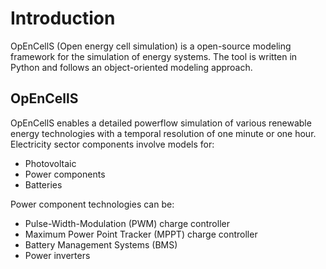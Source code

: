 Introduction
============
OpEnCellS (Open energy cell simulation) is a open-source modeling framework for the simulation of energy systems.
The tool is written in Python and follows an object-oriented modeling approach.


OpEnCellS
---------
OpEnCellS enables a detailed powerflow simulation of various renewable energy technologies with a temporal resolution of one minute or one hour.
Electricity sector components involve models for:

 * Photovoltaic
 * Power components
 * Batteries

Power component technologies can be:
 * Pulse-Width-Modulation (PWM) charge controller
 * Maximum Power Point Tracker (MPPT) charge controller
 * Battery Management Systems (BMS)
 * Power inverters



